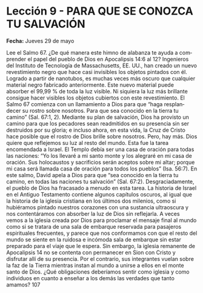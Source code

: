 # Lección 9 - PARA QUE SE CONOZCA TU SALVACIÓN

**Fecha:** Jueves 29 de mayo


Lee el Salmo 67. ¿De qué manera este himno de alabanza te ayuda a com­ prender el papel del pueblo de Dios en Apocalipsis 14:6 al 12? Ingenieros del Instituto de Tecnología de Massachusetts, EE. UU., han creado un nuevo revestimiento negro que hace casi invisibles los objetos pintados con él. Logrado a partir de nanotubos, es muchas veces más oscuro que cualquier material negro fabricado anteriormente. Este nuevo material puede absorber el 99,99 % de toda la luz visible. Ni siquiera la luz más brillante consigue hacer visibles los objetos cubiertos con este revestimiento. El Salmo 67 comienza con un llamamiento a Dios para que “haga resplan­ decer su rostro sobre nosotros. Para que sea conocido en la tierra tu camino” (Sal. 67:1, 2). Mediante su plan de salvación, Dios ha provisto un camino para que los pecadores sean readmitidos en su presencia sin ser destruidos por su gloria; e incluso ahora, en esta vida, la Cruz de Cristo hace posible que el rostro de Dios brille sobre nosotros. Pero, hay más. Dios quiere que reflejemos su luz al resto del mundo. Esta fue la tarea encomendada a Israel. El Templo debía ser una casa de oración para todas las naciones: “Yo los llevaré a mi santo monte y los alegraré en mi casa de oración. Sus holocaustos y sacrificios serán aceptos sobre mi altar; porque mi casa será llamada casa de oración para todos los pueblos” (Isa. 56:7). En este salmo, David apela a Dios para que “sea conocido en la tierra tu camino, en todas las naciones tu salvación” (Sal. 67:2). Desgraciadamente, el pueblo de Dios ha fracasado a menudo en esta tarea. La historia de Israel en el Antiguo Testamento contiene algunos capítulos oscuros, al igual que la historia de la iglesia cristiana en los últimos dos milenios, como si hubiéramos pintado nuestros corazones con una sustancia ultraoscura y nos contentáramos con absorber la luz de Dios sin reflejarla. A veces vemos a la iglesia creada por Dios para proclamar el mensaje final al mundo como si se tratara de una sala de embarque reservada para pasajeros espirituales frecuentes, y parece que nos conformamos con que el resto del mundo se siente en la ruidosa e incómoda sala de embarque sin estar preparado para el viaje que le espera. Sin embargo, la iglesia remanente de Apocalipsis 14 no se contenta con permanecer en Sion con Cristo y disfrutar allí de su presencia. Por el contrario, sus integrantes vuelan sobre la faz de la Tierra mientras instan al mundo a unirse a ellos en el monte santo de Dios. ¿Qué obligaciones deberíamos sentir como iglesia y como individuos en cuanto a enseñar a los demás las verdades que tanto amamos? 107